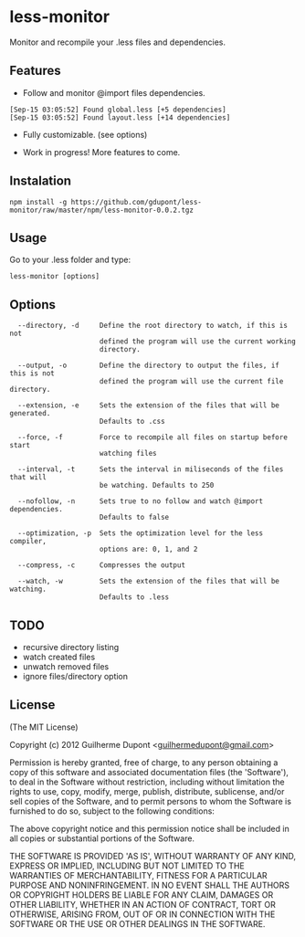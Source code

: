 # less-monitor

Monitor and recompile your .less files and dependencies.


## Features

- Follow and monitor @import files dependencies.

```
[Sep-15 03:05:52] Found global.less [+5 dependencies]
[Sep-15 03:05:52] Found layout.less [+14 dependencies]
```

- Fully customizable. (see options)

- Work in progress! More features to come.

## Instalation

```
npm install -g https://github.com/gdupont/less-monitor/raw/master/npm/less-monitor-0.0.2.tgz
```

## Usage

Go to your .less folder and type:
```
less-monitor [options]
```

## Options

```
  --directory, -d     Define the root directory to watch, if this is not
                      defined the program will use the current working
                      directory.

  --output, -o        Define the directory to output the files, if this is not
                      defined the program will use the current file directory.

  --extension, -e     Sets the extension of the files that will be generated.
                      Defaults to .css

  --force, -f         Force to recompile all files on startup before start
                      watching files

  --interval, -t      Sets the interval in miliseconds of the files that will
                      be watching. Defaults to 250

  --nofollow, -n      Sets true to no follow and watch @import dependencies.
                      Defaults to false

  --optimization, -p  Sets the optimization level for the less compiler,
                      options are: 0, 1, and 2

  --compress, -c      Compresses the output

  --watch, -w         Sets the extension of the files that will be watching.
                      Defaults to .less
```

## TODO

- recursive directory listing
- watch created files
- unwatch removed files
- ignore files/directory option

## License 

(The MIT License)

Copyright (c) 2012 Guilherme Dupont &lt;guilhermedupont@gmail.com&gt;

Permission is hereby granted, free of charge, to any person obtaining
a copy of this software and associated documentation files (the
'Software'), to deal in the Software without restriction, including
without limitation the rights to use, copy, modify, merge, publish,
distribute, sublicense, and/or sell copies of the Software, and to
permit persons to whom the Software is furnished to do so, subject to
the following conditions:

The above copyright notice and this permission notice shall be
included in all copies or substantial portions of the Software.

THE SOFTWARE IS PROVIDED 'AS IS', WITHOUT WARRANTY OF ANY KIND,
EXPRESS OR IMPLIED, INCLUDING BUT NOT LIMITED TO THE WARRANTIES OF
MERCHANTABILITY, FITNESS FOR A PARTICULAR PURPOSE AND NONINFRINGEMENT.
IN NO EVENT SHALL THE AUTHORS OR COPYRIGHT HOLDERS BE LIABLE FOR ANY
CLAIM, DAMAGES OR OTHER LIABILITY, WHETHER IN AN ACTION OF CONTRACT,
TORT OR OTHERWISE, ARISING FROM, OUT OF OR IN CONNECTION WITH THE
SOFTWARE OR THE USE OR OTHER DEALINGS IN THE SOFTWARE.